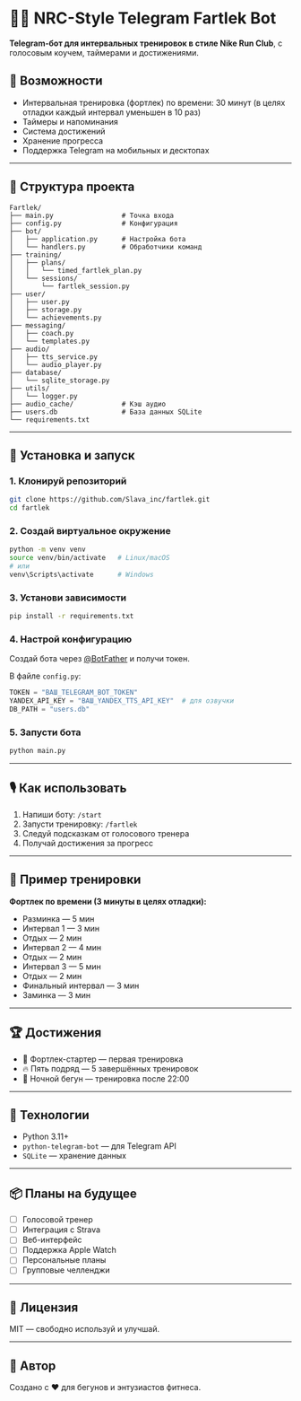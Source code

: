 # 🏃‍♂️ NRC-Style Telegram Fartlek Bot

**Telegram-бот для интервальных тренировок в стиле Nike Run Club**, с голосовым коучем, таймерами и достижениями.

## 🎯 Возможности

- Интервальная тренировка (фортлек) по времени: 30 минут (в целях отладки каждый интервал уменьшен в 10 раз)
- Таймеры и напоминания
- Система достижений
- Хранение прогресса
- Поддержка Telegram на мобильных и десктопах

---

## 🧩 Структура проекта

```
Fartlek/
├── main.py                 # Точка входа
├── config.py               # Конфигурация
├── bot/
│   ├── application.py      # Настройка бота
│   └── handlers.py         # Обработчики команд
├── training/
│   ├── plans/
│   │   └── timed_fartlek_plan.py
│   └── sessions/
│       └── fartlek_session.py
├── user/
│   ├── user.py
│   ├── storage.py
│   └── achievements.py
├── messaging/
│   ├── coach.py
│   └── templates.py
├── audio/
│   ├── tts_service.py
│   └── audio_player.py
├── database/
│   └── sqlite_storage.py
├── utils/
│   └── logger.py
├── audio_cache/            # Кэш аудио
├── users.db                # База данных SQLite
└── requirements.txt
```

---

## 🚀 Установка и запуск

### 1. Клонируй репозиторий

```bash
git clone https://github.com/Slava_inc/fartlek.git
cd fartlek
```

### 2. Создай виртуальное окружение

```bash
python -m venv venv
source venv/bin/activate   # Linux/macOS
# или
venv\Scripts\activate      # Windows
```

### 3. Установи зависимости

```bash
pip install -r requirements.txt
```

### 4. Настрой конфигурацию

Создай бота через [@BotFather](https://t.me/BotFather) и получи токен.

В файле `config.py`:

```python
TOKEN = "ВАШ_TELEGRAM_BOT_TOKEN"
YANDEX_API_KEY = "ВАШ_YANDEX_TTS_API_KEY"  # для озвучки
DB_PATH = "users.db"
```

### 5. Запусти бота

```bash
python main.py
```

---

## 🎙️ Как использовать

1. Напиши боту: `/start`
2. Запусти тренировку: `/fartlek`
3. Следуй подсказкам от голосового тренера
4. Получай достижения за прогресс

---

## 🧠 Пример тренировки

**Фортлек по времени (3 минуты в целях отладки):**

- Разминка — 5 мин
- Интервал 1 — 3 мин
- Отдых — 2 мин
- Интервал 2 — 4 мин
- Отдых — 2 мин
- Интервал 3 — 5 мин
- Отдых — 2 мин
- Финальный интервал — 3 мин
- Заминка — 3 мин

---

## 🏆 Достижения

- 🏁 Фортлек-стартер — первая тренировка
- 🔥 Пять подряд — 5 завершённых тренировок
- 🌙 Ночной бегун — тренировка после 22:00

---

## 🧰 Технологии

- Python 3.11+
- `python-telegram-bot` — для Telegram API
- `SQLite` — хранение данных

---

## 📦 Планы на будущее

- [ ] Голосовой тренер
- [ ] Интеграция с Strava
- [ ] Веб-интерфейс
- [ ] Поддержка Apple Watch
- [ ] Персональные планы
- [ ] Групповые челленджи

---

## 📄 Лицензия

MIT — свободно используй и улучшай.

---

## 🙌 Автор

Создано с ❤️ для бегунов и энтузиастов фитнеса.
